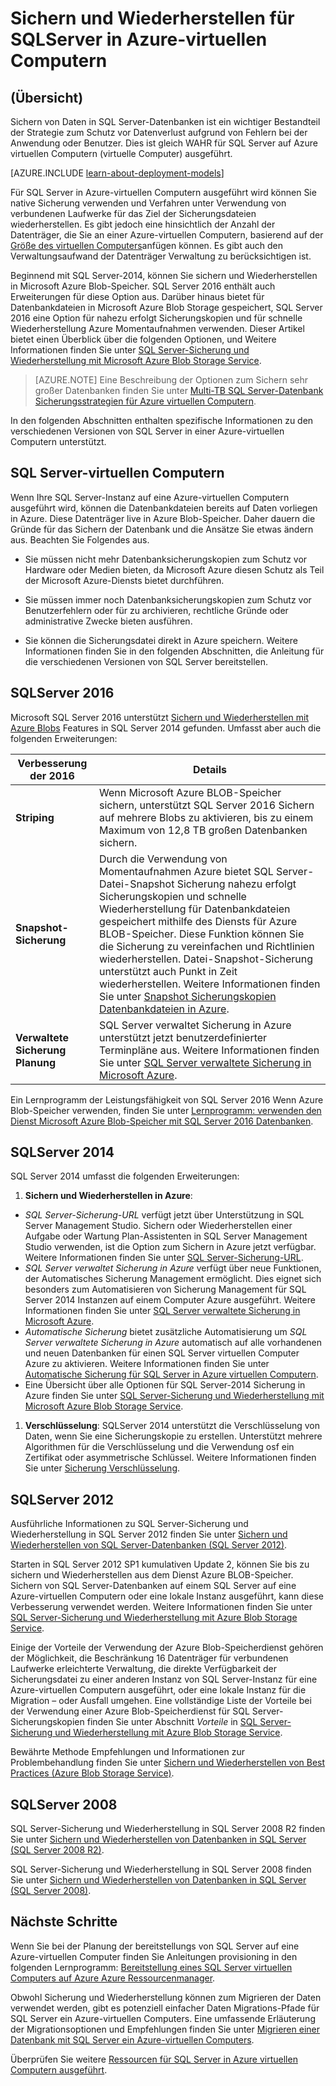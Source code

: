 <properties
    pageTitle="Sicherung und Wiederherstellung für SQLServer | Microsoft Azure"
    description="Beschreibt die Sicherung und Wiederherstellung Hinweise für SQL Server-Datenbanken, die auf Azure virtuellen Computern ausgeführt."
    services="virtual-machines-windows"
    documentationCenter="na"
    authors="rothja"
    manager="jhubbard"
    editor=""
    tags="azure-resource-management" />

<tags
    ms.service="virtual-machines-windows"
    ms.devlang="na"
    ms.topic="article"
    ms.tgt_pltfrm="vm-windows-sql-server"
    ms.workload="infrastructure-services"
    ms.date="08/19/2016"
    ms.author="jroth" />

# <a name="backup-and-restore-for-sql-server-in-azure-virtual-machines"></a>Sichern und Wiederherstellen für SQLServer in Azure-virtuellen Computern

## <a name="overview"></a>(Übersicht)

Sichern von Daten in SQL Server-Datenbanken ist ein wichtiger Bestandteil der Strategie zum Schutz vor Datenverlust aufgrund von Fehlern bei der Anwendung oder Benutzer. Dies ist gleich WAHR für SQL Server auf Azure virtuellen Computern (virtuelle Computer) ausgeführt.

[AZURE.INCLUDE [learn-about-deployment-models](../../includes/learn-about-deployment-models-both-include.md)]

Für SQL Server in Azure-virtuellen Computern ausgeführt wird können Sie native Sicherung verwenden und Verfahren unter Verwendung von verbundenen Laufwerke für das Ziel der Sicherungsdateien wiederherstellen. Es gibt jedoch eine hinsichtlich der Anzahl der Datenträger, die Sie an einer Azure-virtuellen Computern, basierend auf der [Größe des virtuellen Computers](virtual-machines-linux-sizes.md)anfügen können. Es gibt auch den Verwaltungsaufwand der Datenträger Verwaltung zu berücksichtigen ist.

Beginnend mit SQL Server-2014, können Sie sichern und Wiederherstellen in Microsoft Azure Blob-Speicher. SQL Server 2016 enthält auch Erweiterungen für diese Option aus. Darüber hinaus bietet für Datenbankdateien in Microsoft Azure Blob Storage gespeichert, SQL Server 2016 eine Option für nahezu erfolgt Sicherungskopien und für schnelle Wiederherstellung Azure Momentaufnahmen verwenden. Dieser Artikel bietet einen Überblick über die folgenden Optionen, und Weitere Informationen finden Sie unter [SQL Server-Sicherung und Wiederherstellung mit Microsoft Azure Blob Storage Service](https://msdn.microsoft.com/library/jj919148.aspx).

>[AZURE.NOTE] Eine Beschreibung der Optionen zum Sichern sehr großer Datenbanken finden Sie unter [Multi-TB SQL Server-Datenbank Sicherungsstrategien für Azure virtuellen Computern](http://blogs.msdn.com/b/igorpag/archive/2015/07/28/multi-terabyte-sql-server-database-backup-strategies-for-azure-virtual-machines.aspx).

In den folgenden Abschnitten enthalten spezifische Informationen zu den verschiedenen Versionen von SQL Server in einer Azure-virtuellen Computern unterstützt.

## <a name="sql-server-virtual-machines"></a>SQL Server-virtuellen Computern

Wenn Ihre SQL Server-Instanz auf eine Azure-virtuellen Computern ausgeführt wird, können die Datenbankdateien bereits auf Daten vorliegen in Azure. Diese Datenträger live in Azure Blob-Speicher. Daher dauern die Gründe für das Sichern der Datenbank und die Ansätze Sie etwas ändern aus. Beachten Sie Folgendes aus. 

- Sie müssen nicht mehr Datenbanksicherungskopien zum Schutz vor Hardware oder Medien bieten, da Microsoft Azure diesen Schutz als Teil der Microsoft Azure-Diensts bietet durchführen.

- Sie müssen immer noch Datenbanksicherungskopien zum Schutz vor Benutzerfehlern oder für zu archivieren, rechtliche Gründe oder administrative Zwecke bieten ausführen.

- Sie können die Sicherungsdatei direkt in Azure speichern. Weitere Informationen finden Sie in den folgenden Abschnitten, die Anleitung für die verschiedenen Versionen von SQL Server bereitstellen.

## <a name="sql-server-2016"></a>SQLServer 2016

Microsoft SQL Server 2016 unterstützt [Sichern und Wiederherstellen mit Azure Blobs](https://msdn.microsoft.com/library/jj919148.aspx) Features in SQL Server 2014 gefunden. Umfasst aber auch die folgenden Erweiterungen:

| Verbesserung der 2016               | Details                          |
|---------------------|-------------------------------|
| **Striping**              | Wenn Microsoft Azure BLOB-Speicher sichern, unterstützt SQL Server 2016 Sichern auf mehrere Blobs zu aktivieren, bis zu einem Maximum von 12,8 TB großen Datenbanken sichern.      |
| **Snapshot-Sicherung**                | Durch die Verwendung von Momentaufnahmen Azure bietet SQL Server-Datei-Snapshot Sicherung nahezu erfolgt Sicherungskopien und schnelle Wiederherstellung für Datenbankdateien gespeichert mithilfe des Diensts für Azure BLOB-Speicher. Diese Funktion können Sie die Sicherung zu vereinfachen und Richtlinien wiederherstellen. Datei-Snapshot-Sicherung unterstützt auch Punkt in Zeit wiederherstellen. Weitere Informationen finden Sie unter [Snapshot Sicherungskopien Datenbankdateien in Azure](https://msdn.microsoft.com/library/mt169363%28v=sql.130%29.aspx).   |
| **Verwaltete Sicherung Planung**            | SQL Server verwaltet Sicherung in Azure unterstützt jetzt benutzerdefinierter Terminpläne aus. Weitere Informationen finden Sie unter [SQL Server verwaltete Sicherung in Microsoft Azure](https://msdn.microsoft.com/library/dn449496.aspx).   |

Ein Lernprogramm der Leistungsfähigkeit von SQL Server 2016 Wenn Azure Blob-Speicher verwenden, finden Sie unter [Lernprogramm: verwenden den Dienst Microsoft Azure Blob-Speicher mit SQL Server 2016 Datenbanken](https://msdn.microsoft.com/library/dn466438.aspx).

## <a name="sql-server-2014"></a>SQLServer 2014

SQL Server 2014 umfasst die folgenden Erweiterungen:

1. **Sichern und Wiederherstellen in Azure**:

 - *SQL Server-Sicherung-URL* verfügt jetzt über Unterstützung in SQL Server Management Studio. Sichern oder Wiederherstellen einer Aufgabe oder Wartung Plan-Assistenten in SQL Server Management Studio verwenden, ist die Option zum Sichern in Azure jetzt verfügbar. Weitere Informationen finden Sie unter [SQL Server-Sicherung-URL](https://msdn.microsoft.com/library/jj919148%28v=sql.120%29.aspx).
 - *SQL Server verwaltet Sicherung in Azure* verfügt über neue Funktionen, der Automatisches Sicherung Management ermöglicht. Dies eignet sich besonders zum Automatisieren von Sicherung Management für SQL Server 2014 Instanzen auf einem Computer Azure ausgeführt. Weitere Informationen finden Sie unter [SQL Server verwaltete Sicherung in Microsoft Azure](https://msdn.microsoft.com/library/dn449496%28v=sql.120%29.aspx).
 - *Automatische Sicherung* bietet zusätzliche Automatisierung um *SQL Server verwaltete Sicherung in Azure* automatisch auf alle vorhandenen und neuen Datenbanken für einen SQL Server virtuellen Computer Azure zu aktivieren. Weitere Informationen finden Sie unter [Automatische Sicherung für SQL Server in Azure virtuellen Computern](virtual-machines-windows-sql-automated-backup.md).
 - Eine Übersicht über alle Optionen für SQL Server-2014 Sicherung in Azure finden Sie unter [SQL Server-Sicherung und Wiederherstellung mit Microsoft Azure Blob Storage Service](https://msdn.microsoft.com/library/jj919148%28v=sql.120%29.aspx).

1. **Verschlüsselung**: SQLServer 2014 unterstützt die Verschlüsselung von Daten, wenn Sie eine Sicherungskopie zu erstellen. Unterstützt mehrere Algorithmen für die Verschlüsselung und die Verwendung osf ein Zertifikat oder asymmetrische Schlüssel. Weitere Informationen finden Sie unter [Sicherung Verschlüsselung](https://msdn.microsoft.com/library/dn449489%28v=sql.120%29.aspx).

## <a name="sql-server-2012"></a>SQLServer 2012

Ausführliche Informationen zu SQL Server-Sicherung und Wiederherstellung in SQL Server 2012 finden Sie unter [Sichern und Wiederherstellen von SQL Server-Datenbanken (SQL Server 2012)](https://msdn.microsoft.com/library/ms187048%28v=sql.110%29.aspx).

Starten in SQL Server 2012 SP1 kumulativen Update 2, können Sie bis zu sichern und Wiederherstellen aus dem Dienst Azure BLOB-Speicher. Sichern von SQL Server-Datenbanken auf einem SQL Server auf eine Azure-virtuellen Computern oder eine lokale Instanz ausgeführt, kann diese Verbesserung verwendet werden. Weitere Informationen finden Sie unter [SQL Server-Sicherung und Wiederherstellung mit Azure Blob Storage Service](https://msdn.microsoft.com/library/jj919148%28v=sql.110%29.aspx).

Einige der Vorteile der Verwendung der Azure Blob-Speicherdienst gehören der Möglichkeit, die Beschränkung 16 Datenträger für verbundenen Laufwerke erleichterte Verwaltung, die direkte Verfügbarkeit der Sicherungsdatei zu einer anderen Instanz von SQL Server-Instanz für eine Azure-virtuellen Computern ausgeführt, oder eine lokale Instanz für die Migration – oder Ausfall umgehen. Eine vollständige Liste der Vorteile bei der Verwendung einer Azure Blob-Speicherdienst für SQL Server-Sicherungskopien finden Sie unter Abschnitt *Vorteile* in [SQL Server-Sicherung und Wiederherstellung mit Azure Blob Storage Service](https://msdn.microsoft.com/library/jj919148%28v=sql.110%29.aspx).

Bewährte Methode Empfehlungen und Informationen zur Problembehandlung finden Sie unter [Sichern und Wiederherstellen von Best Practices (Azure Blob Storage Service)](https://msdn.microsoft.com/library/jj919149%28v=sql.110%29.aspx).

## <a name="sql-server-2008"></a>SQLServer 2008

SQL Server-Sicherung und Wiederherstellung in SQL Server 2008 R2 finden Sie unter [Sichern und Wiederherstellen von Datenbanken in SQL Server (SQL Server 2008 R2)](https://msdn.microsoft.com/library/ms187048%28v=sql.105%29.aspx).

SQL Server-Sicherung und Wiederherstellung in SQL Server 2008 finden Sie unter [Sichern und Wiederherstellen von Datenbanken in SQL Server (SQL Server 2008)](https://msdn.microsoft.com/library/ms187048%28v=sql.100%29.aspx).

## <a name="next-steps"></a>Nächste Schritte

Wenn Sie bei der Planung der bereitstellungs von SQL Server auf eine Azure-virtuellen Computer finden Sie Anleitungen provisioning in den folgenden Lernprogramm: [Bereitstellung eines SQL Server virtuellen Computers auf Azure Azure Ressourcenmanager](virtual-machines-windows-portal-sql-server-provision.md).

Obwohl Sicherung und Wiederherstellung können zum Migrieren der Daten verwendet werden, gibt es potenziell einfacher Daten Migrations-Pfade für SQL Server ein Azure-virtuellen Computers. Eine umfassende Erläuterung der Migrationsoptionen und Empfehlungen finden Sie unter [Migrieren einer Datenbank mit SQL Server ein Azure-virtuellen Computers](virtual-machines-windows-migrate-sql.md).

Überprüfen Sie weitere [Ressourcen für SQL Server in Azure virtuellen Computern ausgeführt](virtual-machines-windows-sql-server-iaas-overview.md).
